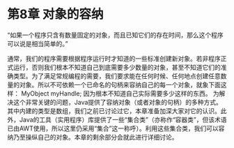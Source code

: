 # 第8章 对象的容纳


“如果一个程序只含有数量固定的对象，而且已知它们的存在时间，那么这个程序可以说是相当简单的。”

通常，我们的程序需要根据程序运行时才知道的一些标准创建新对象。若非程序正式运行，否则我们根本不知道自己到底需要多少数量的对象，甚至不知道它们的准确类型。为了满足常规编程的需要，我们要求能在任何时候、任何地点创建任意数量的对象。所以不可依赖一个已命名的句柄来容纳自己的每一个对象，就象下面这样：
MyObject myHandle;
因为根本不知道自己实际需要多少这样的东西。
为解决这个非常关键的问题，Java提供了容纳对象（或者对象的句柄）的多种方式。其中内建的类型是数组，我们之前已讨论过它，本章准备加深大家对它的认识。此外，Java的工具（实用程序）库提供了一些“集合类”（亦称作“容器类”，但该术语已由AWT使用，所以这里仍采用“集合”这一称呼）。利用这些集合类，我们可以容纳乃至操纵自己的对象。本章的剩余部分会就此进行详细讨论。
